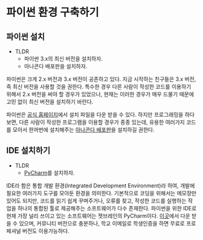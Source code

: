 <!--_draft/chapter1.md-->

# 파이썬 환경 구축하기

## 파이썬 설치

* TLDR
  * 파이썬 3.x의 최신 버전을 설치하자.
  * 아나콘다 배포판을 설치하자.

파이썬은 크게 2.x 버전과 3.x 버전이 공존하고 있다. 지금 시작하는 친구들은 3.x 버전, 즉 최신 버전을 사용할 것을 권한다. 특수한 경우 다른 사람이 작성한 코드를 이용하기 위해서 2.x 버전을 써야 할 경우가 있었으나, 현재는 이러한 경우가 매우 드물기 때문에 고민 없이 최신 버전을 설치하기 바란다.

파이썬은 [공식 홈페이지](https://www.python.org/downloads/)에서 설치 파일을 다운 받을 수 있다. 하지만 프로그래밍을 하다보면, 다른 사람이 작성한 프로그램을 이용할 경우가 종종 있는데, 유용한 여러가지 코드를 모아서 한꺼번에 설치해주는 [아나콘다 배포판](https://www.anaconda.com/download/)을 설치하길 권한다.

## IDE 설치하기

* TLDR
  * [PyCharm](https://www.jetbrains.com/pycharm/)를 설치하자.

IDE라 함은 통합 개발 환경(Integrated Development Environment)라 하여, 개발에 필요한 여러가지 도구를 모아둔 환경을 의미한다. 기본적으로 코딩을 위해서는 메모장만 있어도 되지만, 코드를 읽기 쉽게 꾸며주거나, 오류를 찾고, 작성한 코드를 실행하는 작업을 하나의 통합된 툴로 제공해주는 소프트웨어가 다수 존재한다. 파이썬을 위한 IDE로 현재 가장 널리 쓰이고 있는 소프트웨어는 젯브레인의 PyCharm이다. [이곳](https://www.jetbrains.com/pycharm/)에서 다운 받을 수 있으며, 커뮤니티 버전으로 충분하나, 학교 이메일로 학생인증을 하면 무료로 프로페셔널 버전도 이용가능하다.
